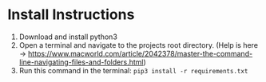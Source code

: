 # Install Instructions
1. Download and install python3
2. Open a terminal and navigate to the projects root directory. (Help is here -> https://www.macworld.com/article/2042378/master-the-command-line-navigating-files-and-folders.html)
3. Run this command in the terminal: `pip3 install -r requirements.txt`



